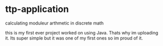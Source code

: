# ttp-application
calculating moduleur arthmetic in discrete math 

this is my first ever project worked on using Java. Thats why im uploading it. Its super simple but it was one of my first ones so im proud of it.
